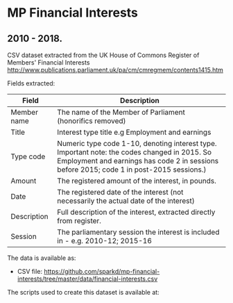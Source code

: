 # MP Financial Interests
## 2010 - 2018.

CSV dataset extracted from the UK House of Commons Register of Members' Financial Interests http://www.publications.parliament.uk/pa/cm/cmregmem/contents1415.htm

Fields extracted:

| Field        | Description | 
| ------------ |-------------| 
| Member name  | The name of the Member of Parliament (honorifics removed) | 
| Title        | Interest type title e.g Employment and earnings |
| Type code    | Numeric type code 1-10, denoting interest type.  Important note: the codes changed in 2015.  So Employment and earnings has code 2 in sessions before 2015; code 1 in post-2015 sessions.) |
| Amount       | The registered amount of the interest, in pounds.  |
| Date         | The registered date of the interest (not necessarily the actual date of the interest) |
| Description  | Full description of the interest, extracted directly from register. |
| Session      | The parliamentary session the interest is included in - e.g. 2010-12; 2015-16 |

The data is available as:
* CSV file: https://github.com/sparkd/mp-financial-interests/tree/master/data/financial-interests.csv


The scripts used to create this dataset is available at: 
